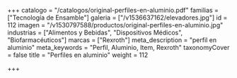+++
catalogo = "/catalogos/original-perfiles-en-aluminio.pdf"
familias = ["Tecnología de Ensamble"]
galeria = ["/v1536637162/elevadores.jpg"]
id = 112
imagen = "/v1530797588/productos/original-perfiles-en-aluminio.jpg"
industrias = ["Alimentos y Bebidas", "Dispositivos Médicos", "Biofarmacéuticos"]
marcas = ["Rexroth"]
meta_description = "perfil en aluminio"
meta_keywords = "Perfil, Aluminio, Item, Rexroth"
taxonomyCover = false
title = "Perfiles en aluminio"
weight = 112

+++
